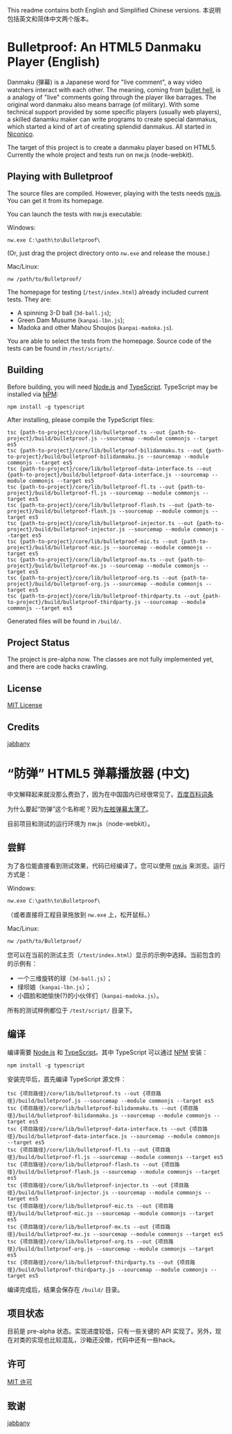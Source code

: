 
This readme contains both English and Simplified Chinese versions. 本说明包括英文和简体中文两个版本。

# Bulletproof: An HTML5 Danmaku Player (English)

Danmaku (弾幕) is a Japanese word for "live comment", a way video watchers interact with each other.
The meaning, coming from [bullet hell](//en.wikipedia.org/wiki/Shoot_%27em_up#Bullet_hell), is
a analogy of "live" comments going through the player like barrages. The original word danmaku
also means barrage (of military). With some technical support provided by some specific players
(usually web players), a skilled danamku maker can write programs to create special danmakus,
which started a kind of art of creating splendid danmakus. All started in [Niconico](http://www.nicovideo.jp/).

The target of this project is to create a danmaku player based on HTML5. Currently the whole project and
tests run on nw.js (node-webkit).

## Playing with Bulletproof

The source files are compiled. However, playing with the tests needs [nw.js](http://nwjs.io).
You can get it from its homepage. 

You can launch the tests with nw.js executable:

Windows:

```
nw.exe C:\path\to\Bulletproof\
```

(Or, just drag the project directory onto `nw.exe` and release the mouse.)

Mac/Linux:

```
nw /path/to/Bulletproof/
```

The homepage for testing (`/test/index.html`) already included current tests. They are:

- A spinning 3-D ball (`3d-ball.js`);
- Green Dam Musume (`kanpai-lbn.js`);
- Madoka and other Mahou Shoujos (`kanpai-madoka.js`).

You are able to select the tests from the homepage. Source code of the tests can be found in `/test/scripts/`.

## Building

Before building, you will need [Node.js](https://nodejs.org/en/) and [TypeScript](http://www.typescriptlang.org/).
TypeScript may be installed via [NPM](https://www.npmjs.org/):

```
npm install -g typescript
```

After installing, please compile the TypeScript files:

```
tsc {path-to-project}/core/lib/bulletproof.ts --out {path-to-project}/build/bulletproof.js --sourcemap --module commonjs --target es5
tsc {path-to-project}/core/lib/bulletproof-bilidanmaku.ts --out {path-to-project}/build/bulletproof-bilidanmaku.js --sourcemap --module commonjs --target es5
tsc {path-to-project}/core/lib/bulletproof-data-interface.ts --out {path-to-project}/build/bulletproof-data-interface.js --sourcemap --module commonjs --target es5
tsc {path-to-project}/core/lib/bulletproof-fl.ts --out {path-to-project}/build/bulletproof-fl.js --sourcemap --module commonjs --target es5
tsc {path-to-project}/core/lib/bulletproof-flash.ts --out {path-to-project}/build/bulletproof-flash.js --sourcemap --module commonjs --target es5
tsc {path-to-project}/core/lib/bulletproof-injector.ts --out {path-to-project}/build/bulletproof-injector.js --sourcemap --module commonjs --target es5
tsc {path-to-project}/core/lib/bulletproof-mic.ts --out {path-to-project}/build/bulletproof-mic.js --sourcemap --module commonjs --target es5
tsc {path-to-project}/core/lib/bulletproof-mx.ts --out {path-to-project}/build/bulletproof-mx.js --sourcemap --module commonjs --target es5
tsc {path-to-project}/core/lib/bulletproof-org.ts --out {path-to-project}/build/bulletproof-org.js --sourcemap --module commonjs --target es5
tsc {path-to-project}/core/lib/bulletproof-thirdparty.ts --out {path-to-project}/build/bulletproof-thirdparty.js --sourcemap --module commonjs --target es5
```

Generated files will be found in `/build/`.

## Project Status

The project is pre-alpha now. The classes are not fully implemented yet, and there are code hacks crawling.

## License

[MIT License](http://mitlicense.org/)

## Credits

[jabbany](//github.com/jabbany/)

# “防弹” HTML5 弹幕播放器 (中文)

中文解释起来就没那么费劲了，因为在中国国内已经很常见了。[百度百科词条](//baike.baidu.com/subview/1885531/11304309.htm)

为什么要起“防弹”这个名称呢？因为[左舷弹幕太薄了](http://zh.moegirl.org/%E5%B7%A6%E8%88%B7%E5%BC%B9%E5%B9%95%E5%A4%AA%E8%96%84%E4%BA%86)。

目前项目和测试的运行环境为 nw.js（node-webkit）。

## 尝鲜

为了各位能直接看到测试效果，代码已经编译了。您可以使用 [nw.js](http://nwjs.io) 来浏览。运行方式是：

Windows:

```
nw.exe C:\path\to\Bulletproof\
```

（或者直接将工程目录拖放到 `nw.exe` 上，松开鼠标。）

Mac/Linux:

```
nw /path/to/Bulletproof/
```

您可以在当前的测试主页（`/test/index.html`）显示的示例中选择。当前包含的的示例有：

- 一个三维旋转的球（`3d-ball.js`）；
- 绿坝娘（`kanpai-lbn.js`）；
- 小圆脸和她愉快(?)的小伙伴们（`kanpai-madoka.js`）。

所有的测试样例都位于 `/test/script/` 目录下。

## 编译

编译需要 [Node.js](https://nodejs.org/en/) 和 [TypeScript](http://www.typescriptlang.org/)。其中 TypeScript 可以通过 [NPM](https://www.npmjs.org/) 安装：

```
npm install -g typescript
```

安装完毕后，首先编译 TypeScript 源文件：

```
tsc {项目路径}/core/lib/bulletproof.ts --out {项目路径}/build/bulletproof.js --sourcemap --module commonjs --target es5
tsc {项目路径}/core/lib/bulletproof-bilidanmaku.ts --out {项目路径}/build/bulletproof-bilidanmaku.js --sourcemap --module commonjs --target es5
tsc {项目路径}/core/lib/bulletproof-data-interface.ts --out {项目路径}/build/bulletproof-data-interface.js --sourcemap --module commonjs --target es5
tsc {项目路径}/core/lib/bulletproof-fl.ts --out {项目路径}/build/bulletproof-fl.js --sourcemap --module commonjs --target es5
tsc {项目路径}/core/lib/bulletproof-flash.ts --out {项目路径}/build/bulletproof-flash.js --sourcemap --module commonjs --target es5
tsc {项目路径}/core/lib/bulletproof-injector.ts --out {项目路径}/build/bulletproof-injector.js --sourcemap --module commonjs --target es5
tsc {项目路径}/core/lib/bulletproof-mic.ts --out {项目路径}/build/bulletproof-mic.js --sourcemap --module commonjs --target es5
tsc {项目路径}/core/lib/bulletproof-mx.ts --out {项目路径}/build/bulletproof-mx.js --sourcemap --module commonjs --target es5
tsc {项目路径}/core/lib/bulletproof-org.ts --out {项目路径}/build/bulletproof-org.js --sourcemap --module commonjs --target es5
tsc {项目路径}/core/lib/bulletproof-thirdparty.ts --out {项目路径}/build/bulletproof-thirdparty.js --sourcemap --module commonjs --target es5
```

编译完成后，结果会保存在 `/build/` 目录。

## 项目状态

目前是 pre-alpha 状态。实现进度较低，只有一些关键的 API 实现了。另外，现在对类的实现也比较混乱，沙箱还没做，代码中还有一些hack。

## 许可

[MIT 许可](http://mitlicense.org)

## 致谢

[jabbany](//github.com/jabbany/)
